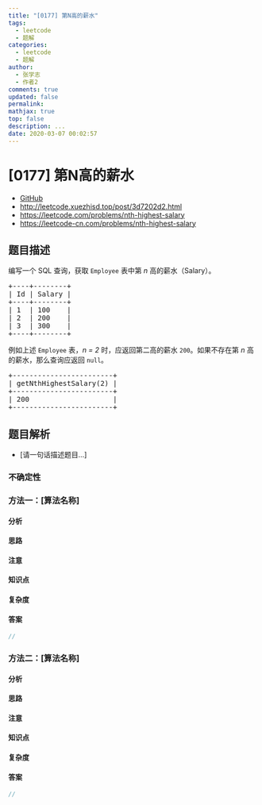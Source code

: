 ```yaml
---
title: "[0177] 第N高的薪水"
tags:
  - leetcode
  - 题解
categories:
  - leetcode
  - 题解
author:
  - 张学志
  - 作者2
comments: true
updated: false
permalink:
mathjax: true
top: false
description: ...
date: 2020-03-07 00:02:57
---
```



# [0177] 第N高的薪水
* [GitHub](https://github.com/algoboy101/LeetCodeCrowdsource/tree/master/_posts/QA/%5B0177%5D%20%E7%AC%ACN%E9%AB%98%E7%9A%84%E8%96%AA%E6%B0%B4.md)
* http://leetcode.xuezhisd.top/post/3d7202d2.html
* https://leetcode.com/problems/nth-highest-salary
* https://leetcode-cn.com/problems/nth-highest-salary


## 题目描述

<p>编写一个 SQL 查询，获取 <code>Employee</code> 表中第&nbsp;<em>n&nbsp;</em>高的薪水（Salary）。</p>

<pre>+----+--------+
| Id | Salary |
+----+--------+
| 1  | 100    |
| 2  | 200    |
| 3  | 300    |
+----+--------+
</pre>

<p>例如上述&nbsp;<code>Employee</code>&nbsp;表，<em>n = 2&nbsp;</em>时，应返回第二高的薪水&nbsp;<code>200</code>。如果不存在第&nbsp;<em>n&nbsp;</em>高的薪水，那么查询应返回&nbsp;<code>null</code>。</p>

<pre>+------------------------+
| getNthHighestSalary(2) |
+------------------------+
| 200                    |
+------------------------+
</pre>



## 题目解析
* [请一句话描述题目...]

### 不确定性


### 方法一：[算法名称]

#### 分析

#### 思路

#### 注意

#### 知识点

#### 复杂度

#### 答案

```cpp
//
```


### 方法二：[算法名称]

#### 分析

#### 思路

#### 注意

#### 知识点

#### 复杂度

#### 答案

```cpp
//
```


